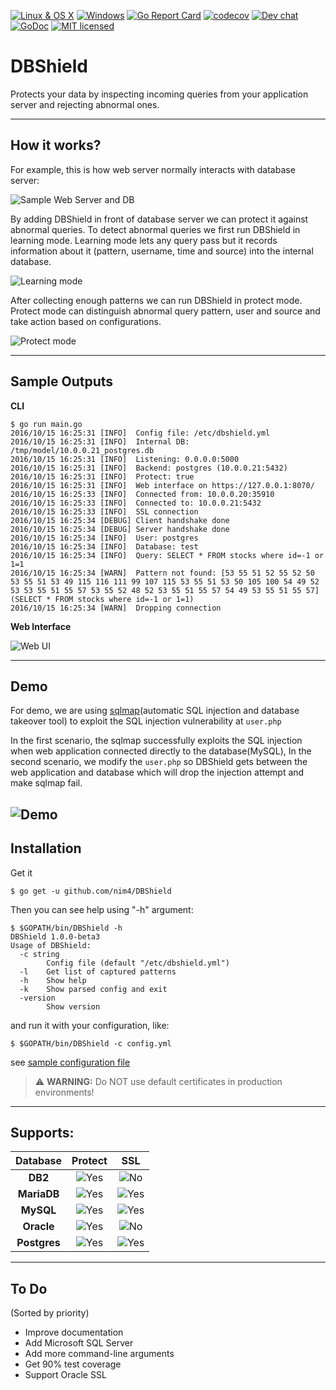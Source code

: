 [![Linux & OS X](https://travis-ci.org/nim4/DBShield.svg?branch=master "Linux & OS X")](https://travis-ci.org/nim4/DBShield)
[![Windows](https://ci.appveyor.com/api/projects/status/github/nim4/DBShield?branch=master&svg=true "Windows")](https://ci.appveyor.com/project/nim4/DBShield/branch/master)
[![Go Report Card](https://goreportcard.com/badge/github.com/nim4/DBShield)](https://goreportcard.com/report/github.com/nim4/DBShield)
[![codecov](https://codecov.io/gh/nim4/DBShield/branch/master/graph/badge.svg)](https://codecov.io/gh/nim4/DBShield)
[![Dev chat](https://img.shields.io/badge/gitter-chat-20cc20.svg "Dev chat")](https://gitter.im/DBShield/Lobby)
[![GoDoc](https://godoc.org/github.com/nim4/DBShield?status.svg)](https://godoc.org/github.com/nim4/DBShield)
[![MIT licensed](https://img.shields.io/badge/license-MIT-blue.svg)](https://raw.githubusercontent.com/nim4/DBShield/master/LICENSE)
# DBShield

Protects your data by inspecting incoming queries from your application server and rejecting abnormal ones.


---
## How it works?

For example, this is how web server normally interacts with database server:

![Sample Web Server and DB](https://raw.githubusercontent.com/nim4/DBShield/master/misc/how_01.png)

By adding DBShield in front of database server we can protect it against abnormal queries. To detect abnormal queries we first run DBShield in learning mode. Learning mode lets any query pass but it records information about it (pattern, username, time and source) into the internal database.

![Learning mode](https://raw.githubusercontent.com/nim4/DBShield/master/misc/how_02.png)


After collecting enough patterns we can run DBShield in protect mode. Protect mode can distinguish abnormal query pattern, user and source and take action based on configurations.

![Protect mode](https://raw.githubusercontent.com/nim4/DBShield/master/misc/how_03.png)

---

## Sample Outputs

**CLI**

```
$ go run main.go
2016/10/15 16:25:31 [INFO]  Config file: /etc/dbshield.yml
2016/10/15 16:25:31 [INFO]  Internal DB: /tmp/model/10.0.0.21_postgres.db
2016/10/15 16:25:31 [INFO]  Listening: 0.0.0.0:5000
2016/10/15 16:25:31 [INFO]  Backend: postgres (10.0.0.21:5432)
2016/10/15 16:25:31 [INFO]  Protect: true
2016/10/15 16:25:31 [INFO]  Web interface on https://127.0.0.1:8070/
2016/10/15 16:25:33 [INFO]  Connected from: 10.0.0.20:35910
2016/10/15 16:25:33 [INFO]  Connected to: 10.0.0.21:5432
2016/10/15 16:25:33 [INFO]  SSL connection
2016/10/15 16:25:34 [DEBUG] Client handshake done
2016/10/15 16:25:34 [DEBUG] Server handshake done
2016/10/15 16:25:34 [INFO]  User: postgres
2016/10/15 16:25:34 [INFO]  Database: test
2016/10/15 16:25:34 [INFO]  Query: SELECT * FROM stocks where id=-1 or 1=1
2016/10/15 16:25:34 [WARN]  Pattern not found: [53 55 51 52 55 52 50 53 55 51 53 49 115 116 111 99 107 115 53 55 51 53 50 105 100 54 49 52 53 53 55 51 55 57 53 55 52 48 52 53 55 51 55 57 54 49 53 55 51 55 57] (SELECT * FROM stocks where id=-1 or 1=1)
2016/10/15 16:25:34 [WARN]  Dropping connection
```


**Web Interface**

![Web UI](https://raw.githubusercontent.com/nim4/DBShield/master/misc/graph.png)

---
## Demo
For demo, we are using [sqlmap](https://github.com/sqlmapproject/sqlmap)(automatic SQL injection and database takeover tool) to exploit the SQL injection vulnerability at `user.php`

In the first scenario, the sqlmap successfully exploits the SQL injection when web application connected directly to the database(MySQL), In the second scenario, we modify the `user.php` so DBShield gets between the web application and database which will drop the injection attempt and make sqlmap fail.

![Demo](misc/demo.gif)
---
## Installation

Get it
```
$ go get -u github.com/nim4/DBShield
```

Then you can see help using "-h" argument:
```
$ $GOPATH/bin/DBShield -h
DBShield 1.0.0-beta3
Usage of DBShield:
  -c string
    	Config file (default "/etc/dbshield.yml")
  -l	Get list of captured patterns
  -h	Show help
  -k	Show parsed config and exit
  -version
    	Show version

```

and run it with your configuration, like:
```
$ $GOPATH/bin/DBShield -c config.yml
```
see [sample configuration  file](https://github.com/nim4/DBShield/blob/master/conf/dbshield.yml)


>:warning: **WARNING:**
> Do NOT use default certificates in production environments!


---
## Supports:

| Database     | Protect | SSL |
|:------------:|:-------:|:---:|
| **DB2**   | ![Yes][YesImg] | ![No][NoImg]  |
| **MariaDB**  | ![Yes][YesImg] | ![Yes][YesImg] |
| **MySQL**    | ![Yes][YesImg] | ![Yes][YesImg] |
| **Oracle**   | ![Yes][YesImg] | ![No][NoImg]  |
| **Postgres** | ![Yes][YesImg] | ![Yes][YesImg] |

---
## To Do

(Sorted by priority)

 - Improve documentation
 - Add Microsoft SQL Server
 - Add more command-line arguments
 - Get 90% test coverage
 - Support Oracle SSL

 [YesImg]: https://raw.githubusercontent.com/nim4/DBShield/master/misc/yes.png
 [NoImg]: https://raw.githubusercontent.com/nim4/DBShield/master/misc/no.png
